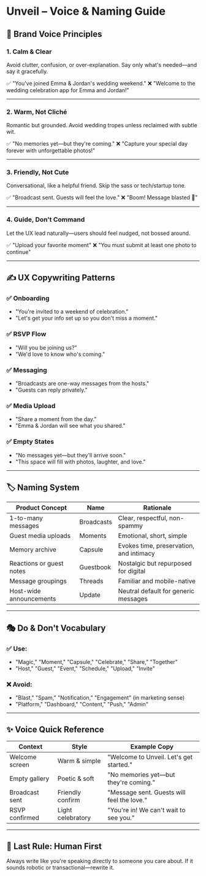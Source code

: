 # Unveil – Voice & Naming Guide

## 💬 Brand Voice Principles

### 1. Calm & Clear

Avoid clutter, confusion, or over-explanation. Say only what's needed—and say it gracefully.

✅ "You've joined Emma & Jordan's wedding weekend."
❌ "Welcome to the wedding celebration app for Emma and Jordan!"

---

### 2. Warm, Not Cliché

Romantic but grounded. Avoid wedding tropes unless reclaimed with subtle wit.

✅ "No memories yet—but they're coming."
❌ "Capture your special day forever with unforgettable photos!"

---

### 3. Friendly, Not Cute

Conversational, like a helpful friend. Skip the sass or tech/startup tone.

✅ "Broadcast sent. Guests will feel the love."
❌ "Boom! Message blasted 🚀"

---

### 4. Guide, Don't Command

Let the UX lead naturally—users should feel nudged, not bossed around.

✅ "Upload your favorite moment"
❌ "You must submit at least one photo to continue"

---

## ✍️ UX Copywriting Patterns

### ✅ Onboarding

- "You're invited to a weekend of celebration."
- "Let's get your info set up so you don't miss a moment."

### ✅ RSVP Flow

- "Will you be joining us?"
- "We'd love to know who's coming."

### ✅ Messaging

- "Broadcasts are one-way messages from the hosts."
- "Guests can reply privately."

### ✅ Media Upload

- "Share a moment from the day."
- "Emma & Jordan will see what you shared."

### ✅ Empty States

- "No messages yet—but they'll arrive soon."
- "This space will fill with photos, laughter, and love."

---

## 🏷 Naming System

| Product Concept | Name | Rationale |
|-------------------------|------------------|-----------------------------------------------------|
| 1-to-many messages | Broadcasts | Clear, respectful, non-spammy |
| Guest media uploads | Moments | Emotional, short, simple |
| Memory archive | Capsule | Evokes time, preservation, and intimacy |
| Reactions or guest notes| Guestbook | Nostalgic but repurposed for digital |
| Message groupings | Threads | Familiar and mobile-native |
| Host-wide announcements | Update | Neutral default for generic messages |

---

## 🎭 Do & Don't Vocabulary

### ✅ Use:

- "Magic," "Moment," "Capsule," "Celebrate," "Share," "Together"
- "Host," "Guest," "Event," "Schedule," "Upload," "Invite"

### ❌ Avoid:

- "Blast," "Spam," "Notification," "Engagement" (in marketing sense)
- "Platform," "Dashboard," "Content," "Push," "Admin"

---

## ✨ Voice Quick Reference

| Context | Style | Example Copy |
|-----------------|------------------|------------------------------------------|
| Welcome screen | Warm & simple | "Welcome to Unveil. Let's get started." |
| Empty gallery | Poetic & soft | "No memories yet—but they're coming." |
| Broadcast sent | Friendly confirm | "Message sent. Guests will feel the love."|
| RSVP confirmed | Light celebratory | "You're in! We can't wait to see you." |

---

## 🙋 Last Rule: Human First

Always write like you're speaking directly to someone you care about. If it sounds robotic or transactional—rewrite it.
